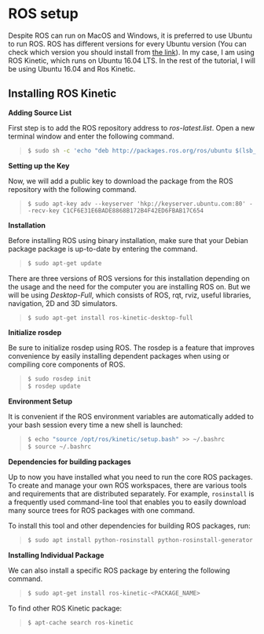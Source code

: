 # ROS setup

Despite ROS can run on MacOS and Windows, it is preferred to use Ubuntu to run ROS. ROS has different versions for every Ubuntu version (You can check which version you should install from [the link](http://wiki.ros.org/Distributions)). In my case, I am using ROS Kinetic, which runs on Ubuntu 16.04 LTS. In the rest of the tutorial, I will be using Ubuntu 16.04 and Ros Kinetic.


## Installing ROS Kinetic

**Adding Source List**

First step is to add the ROS repository address to *ros-latest.list*. Open a new terminal window and enter the following command.
> ```sh
> $ sudo sh -c 'echo "deb http://packages.ros.org/ros/ubuntu $(lsb_release -sc) main" > /etc/apt/sources.list.d/ros-latest.list'
> ```

**Setting up the Key**

Now, we will add a public key to download the package from the ROS repository with the following command.
> ```
> $ sudo apt-key adv --keyserver 'hkp://keyserver.ubuntu.com:80' --recv-key C1CF6E31E6BADE8868B172B4F42ED6FBAB17C654
> ```

**Installation**

Before installing ROS using binary installation, make sure that your Debian package package is up-to-date by entering the command.
> ```sh
> $ sudo apt-get update
> ```

There are three versions of ROS versions for this installation depending on the usage and the need for the computer you are installing ROS on. But we will be using *Desktop-Full*, which consists of ROS, rqt, rviz, useful libraries, navigation, 2D and 3D simulators.
 
> ```sh
> $ sudo apt-get install ros-kinetic-desktop-full
> ```


**Initialize rosdep**

Be sure to initialize rosdep using ROS. The rosdep is a feature that improves convenience by easily installing dependent packages  when using or compiling core components of ROS.

> ```sh
> $ sudo rosdep init
> $ rosdep update
> ```

**Environment Setup**

It is convenient if the ROS environment variables are automatically added to your bash session every time a new shell is launched:

> ```sh
> $ echo "source /opt/ros/kinetic/setup.bash" >> ~/.bashrc
> $ source ~/.bashrc
> ```

**Dependencies for building packages**

Up to now you have installed what you need to run the core ROS packages. To create and manage your own ROS workspaces, there are various tools and requirements that are distributed separately. For example, `rosinstall` is a frequently used command-line tool that enables you to easily download many source trees for ROS packages with one command.

To install this tool and other dependencies for building ROS packages, run:
> ```sh
> $ sudo apt install python-rosinstall python-rosinstall-generator python-wstool build-essential
> ```

**Installing Individual Package**

We can also install a specific ROS package by entering the following command.

> ```sh
> $ sudo apt-get install ros-kinetic-<PACKAGE_NAME>
> ```

To find other ROS Kinetic package:
> ```sh
> $ apt-cache search ros-kinetic
> ```
